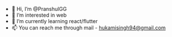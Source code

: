 - 👋 Hi, I’m @PranshulGG
- 👀 I’m interested in web
- 🌱 I’m currently learning react/flutter
- 📫 You can reach me through mail - hukamisingh94@gmail.com

<!---
PranshulGG/PranshulGG is a ✨ special ✨ repository because its `README.md` (this file) appears on your GitHub profile.
You can click the Preview link to take a look at your changes.
--->
